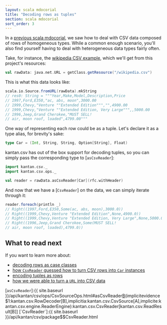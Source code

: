 ```yaml
---
layout: scala mdocorial
title: "Decoding rows as tuples"
section: scala mdocorial
sort_order: 3
---
```


In a [previous scala mdocorial](rows_as_collections.html), we saw how to deal with CSV data composed of rows of homogeneous
types. While a common enough scenario, you'll also find yourself having to deal with heterogeneous data types fairly
often.

Take, for instance, the [wikipedia CSV example](https://en.wikipedia.org/wiki/Comma-separated_values#Example), which
we'll get from this project's resources:

```scala
val rawData: java.net.URL = getClass.getResource("/wikipedia.csv")
```

This is what this data looks like:

```scala
scala.io.Source.fromURL(rawData).mkString
// res0: String = """Year,Make,Model,Description,Price
// 1997,Ford,E350,"ac, abs, moon",3000.00
// 1999,Chevy,"Venture ""Extended Edition""","",4900.00
// 1999,Chevy,"Venture ""Extended Edition, Very Large""",,5000.00
// 1996,Jeep,Grand Cherokee,"MUST SELL!
// air, moon roof, loaded",4799.00"""
```

One way of representing each row could be as a tuple. Let's declare it as a type alias, for brevity's sake:

```scala
type Car = (Int, String, String, Option[String], Float)
```

kantan.csv has out of the box support for decoding tuples, so you can simply pass the corresponding type to
[`asCsvReader`]:

```scala
import kantan.csv._
import kantan.csv.ops._

val reader = rawData.asCsvReader[Car](rfc.withHeader)
```

And now that we have a [`CsvReader`] on the data, we can simply iterate through it:

```scala
reader.foreach(println _)
// Right((1997,Ford,E350,Some(ac, abs, moon),3000.0))
// Right((1999,Chevy,Venture "Extended Edition",None,4900.0))
// Right((1999,Chevy,Venture "Extended Edition, Very Large",None,5000.0))
// Right((1996,Jeep,Grand Cherokee,Some(MUST SELL!
// air, moon roof, loaded),4799.0))
```

## What to read next

If you want to learn more about:

* [decoding rows as case classes](rows_as_case_classes.html)
* [how `CsvReader` guessed how to turn CSV rows into `Car` instances](rows_as_arbitrary_types.html)
* [encoding tuples as rows](collections_as_rows.html)
* [how we were able to turn a `URL` into CSV data](csv_sources.html)


[`asCsvReader`]:{{ site.baseurl }}/api/kantan/csv/ops/CsvSourceOps.html#asCsvReader[B](sep:Char,header:Boolean)(implicitevidence$1:kantan.csv.RowDecoder[B],implicitia:kantan.csv.CsvSource[A],implicite:kantan.csv.engine.ReaderEngine):kantan.csv.CsvReader[kantan.csv.ReadResult[B]]
[`CsvReader`]:{{ site.baseurl }}/api/kantan/csv/package$$CsvReader.html
